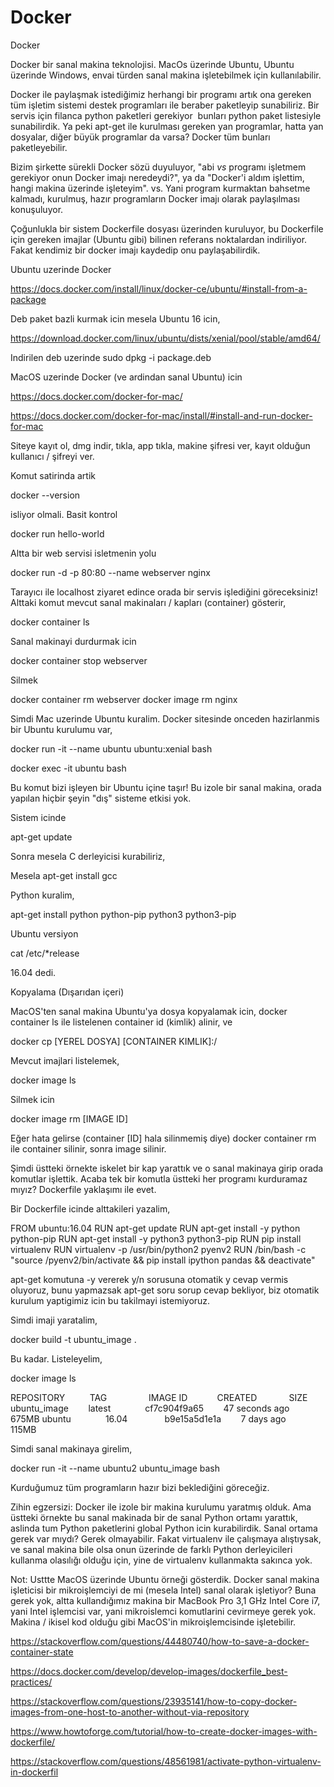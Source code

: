 # Docker


Docker




Docker bir sanal makina teknolojisi. MacOs üzerinde Ubuntu, Ubuntu üzerinde Windows, envai türden sanal makina işletebilmek için kullanılabilir.

Docker ile paylaşmak istediğimiz herhangi bir programı artık ona gereken tüm işletim sistemi destek programları ile beraber paketleyip sunabiliriz. Bir servis için filanca python paketleri gerekiyor  bunları python paket listesiyle sunabilirdik. Ya peki apt-get ile kurulması gereken yan programlar, hatta yan dosyalar, diğer büyük programlar da varsa? Docker tüm bunları paketleyebilir.

Bizim şirkette sürekli Docker sözü duyuluyor, "abi _vs_ programı işletmem gerekiyor onun Docker imajı neredeydi?", ya da "Docker'i aldım işlettim, hangi makina üzerinde işleteyim". vs. Yani program kurmaktan bahsetme kalmadı, kurulmuş, hazır programların Docker imajı olarak paylaşılması konuşuluyor.

Çoğunlukla bir sistem Dockerfile dosyası üzerinden kuruluyor, bu Dockerfile için gereken imajlar (Ubuntu gibi) bilinen referans noktalardan indiriliyor. Fakat kendimiz bir docker imajı kaydedip onu paylaşabilirdik.

Ubuntu uzerinde Docker

https://docs.docker.com/install/linux/docker-ce/ubuntu/#install-from-a-package

Deb paket bazli kurmak icin mesela Ubuntu 16 icin,

https://download.docker.com/linux/ubuntu/dists/xenial/pool/stable/amd64/

Indirilen deb uzerinde sudo dpkg -i package.deb

MacOS uzerinde Docker (ve ardindan sanal Ubuntu) icin

https://docs.docker.com/docker-for-mac/

https://docs.docker.com/docker-for-mac/install/#install-and-run-docker-for-mac


Siteye kayıt ol, dmg indir, tıkla, app tıkla, makine şifresi ver, kayıt olduğun kullanıcı / şifreyi ver.

Komut satirinda artik

docker --version

isliyor olmali. Basit kontrol

docker run hello-world

Altta bir web servisi isletmenin yolu

docker run -d -p 80:80 --name webserver nginx

Tarayıcı ile localhost ziyaret edince orada bir servis işlediğini göreceksiniz! Alttaki komut mevcut sanal makinaları / kapları (container) gösterir,

docker container ls

Sanal makinayi durdurmak icin

docker container stop webserver

Silmek

docker container rm webserver
docker image rm nginx

Simdi Mac uzerinde Ubuntu kuralim. Docker sitesinde onceden hazirlanmis bir Ubuntu kurulumu var,

docker run -it --name ubuntu ubuntu:xenial bash

docker exec -it ubuntu bash

Bu komut bizi işleyen bir Ubuntu içine taşır! Bu izole bir sanal makina, orada yapılan hiçbir şeyin "dış" sisteme etkisi yok.

Sistem icinde

apt-get update

Sonra mesela C derleyicisi kurabiliriz,

Mesela apt-get install gcc

Python kuralim,


apt-get install python python-pip python3 python3-pip

Ubuntu versiyon

cat /etc/*release

16.04 dedi.

Kopyalama (Dışarıdan içeri)

MacOS'ten sanal makina Ubuntu'ya dosya kopyalamak icin, docker container ls ile listelenen container id (kimlik) alinir, ve

docker cp [YEREL DOSYA] [CONTAINER KIMLIK]:/

Mevcut imajlari listelemek,

docker image ls

Silmek icin

docker image rm [IMAGE ID]

Eğer hata gelirse (container [ID] hala silinmemiş diye) docker container rm ile container silinir, sonra image silinir.

Şimdi üstteki örnekte iskelet bir kap yarattık ve o sanal makinaya girip orada komutlar işlettik. Acaba tek bir komutla üstteki her programı kurduramaz mıyız? Dockerfile yaklaşımı ile evet.


Bir Dockerfile icinde alttakileri yazalim,

FROM ubuntu:16.04
RUN apt-get update
RUN apt-get install -y python python-pip
RUN apt-get install -y python3 python3-pip
RUN pip install virtualenv
RUN virtualenv -p /usr/bin/python2 pyenv2
RUN /bin/bash -c "source /pyenv2/bin/activate && pip install ipython pandas && deactivate"

apt-get komutuna -y vererek y/n sorusuna otomatik y cevap vermis oluyoruz, bunu yapmazsak apt-get soru sorup cevap bekliyor, biz otomatik kurulum yaptigimiz icin bu takilmayi istemiyoruz.

Simdi imaji yaratalim,

docker build -t ubuntu_image .

Bu kadar. Listeleyelim,

docker image ls

REPOSITORY          TAG                 IMAGE ID            CREATED             SIZE
ubuntu_image        latest              cf7c904f9a65        47 seconds ago      675MB
ubuntu              16.04               b9e15a5d1e1a        7 days ago          115MB

Simdi sanal makinaya girelim,

docker run -it --name ubuntu2 ubuntu_image bash

Kurduğumuz tüm programların hazır bizi beklediğini göreceğiz.

Zihin egzersizi: Docker ile izole bir makina kurulumu yaratmış olduk. Ama üstteki örnekte bu sanal makinada bir de sanal Python ortamı yarattık, aslinda tum Python paketlerini global Python icin kurabilirdik. Sanal ortama gerek var mıydı? Gerek olmayabilir. Fakat virtualenv ile çalışmaya alıştıysak, ve sanal makina bile olsa onun üzerinde de farklı Python derleyicileri kullanma olasılığı olduğu için, yine de virtualenv kullanmakta sakınca yok.

Not: Usttte MacOS üzerinde Ubuntu örneği gösterdik. Docker sanal makina işleticisi bir mikroişlemciyi de mi (mesela Intel) sanal olarak işletiyor? Buna gerek yok, altta kullandığımız makina bir MacBook Pro 3,1 GHz Intel Core i7, yani Intel işlemcisi var, yani mikroislemci komutlarini cevirmeye gerek yok. Makina / ikisel kod olduğu gibi MacOS'in mikroişlemcisinde işletebilir.

https://stackoverflow.com/questions/44480740/how-to-save-a-docker-container-state

https://docs.docker.com/develop/develop-images/dockerfile_best-practices/

https://stackoverflow.com/questions/23935141/how-to-copy-docker-images-from-one-host-to-another-without-via-repository

https://www.howtoforge.com/tutorial/how-to-create-docker-images-with-dockerfile/

https://stackoverflow.com/questions/48561981/activate-python-virtualenv-in-dockerfil








